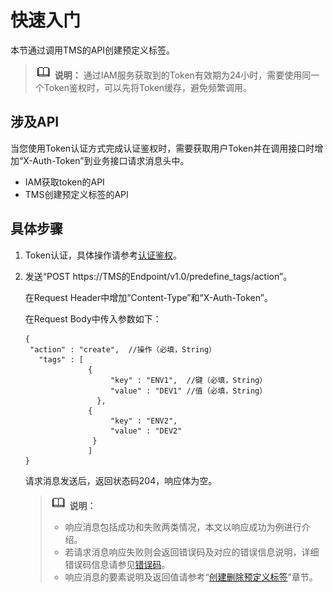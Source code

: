 # 快速入门<a name="zh-cn_topic_0126416754"></a>

本节通过调用TMS的API创建预定义标签。

>![](public_sys-resources/icon-note.gif) **说明：** 
>通过IAM服务获取到的Token有效期为24小时，需要使用同一个Token鉴权时，可以先将Token缓存，避免频繁调用。

## 涉及API<a name="scabd110efb07417682db3a9ece046fb4"></a>

当您使用Token认证方式完成认证鉴权时，需要获取用户Token并在调用接口时增加“X-Auth-Token”到业务接口请求消息头中。

-   IAM获取token的API
-   TMS创建预定义标签的API

## 具体步骤<a name="s1f20be822494465da799d3528e7fdf02"></a>

1.  Token认证，具体操作请参考[认证鉴权](认证鉴权.md)。
2.  发送“POST  https://TMS的Endpoint/v1.0/predefine\_tags/action”。

    在Request Header中增加“Content-Type”和“X-Auth-Token”。

    在Request Body中传入参数如下：

    ```
    {  
     "action" : "create",  //操作（必填，String）
       "tags" : [ 
                  {
                       "key" : "ENV1",  //键（必填，String）
                       "value" : "DEV1" //值（必填，String）
                    }, 
                  {
                       "key" : "ENV2",
                       "value" : "DEV2"
                   }
                  ]    
    }
    ```

    请求消息发送后，返回状态码204，响应体为空。

    >![](public_sys-resources/icon-note.gif) **说明：** 
    >-   响应消息包括成功和失败两类情况，本文以响应成功为例进行介绍。
    >-   若请求消息响应失败则会返回错误码及对应的错误信息说明，详细错误码信息请参见[错误码](错误码.md)。
    >-   响应消息的要素说明及返回值请参考“[创建删除预定义标签](创建删除预定义标签.md)”章节。


